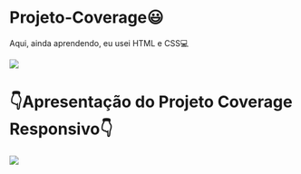 <h1>Projeto-Coverage😃</h1>
<p>Aqui, ainda aprendendo, eu usei HTML e CSS💻</p>
<img src="https://github.com/user-attachments/assets/716c74eb-8f57-455b-91a6-51aa2605da45">

<h1>👇Apresentação do Projeto Coverage Responsivo👇</h1>

<img src="https://github.com/user-attachments/assets/9b2fa0da-164b-4edc-ace9-bfa51abdd994">

